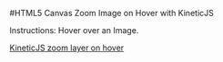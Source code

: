 
#HTML5 Canvas Zoom Image on Hover with KineticJS

Instructions: Hover over an Image.

<a class="jsbin-embed" href="http://jsbin.com/tageku/4/embed?js,output">KineticJS zoom layer on hover</a><script src="http://static.jsbin.com/js/embed.js"></script>